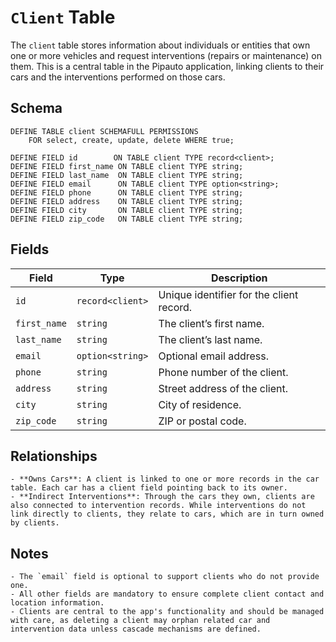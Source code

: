 # `Client` Table

The `client` table stores information about individuals or entities that own one or more vehicles and request interventions (repairs or maintenance) on them.
This is a central table in the Pipauto application, linking clients to their cars and the interventions performed on those cars.

## Schema
```
DEFINE TABLE client SCHEMAFULL PERMISSIONS
    FOR select, create, update, delete WHERE true;

DEFINE FIELD id        ON TABLE client TYPE record<client>;
DEFINE FIELD first_name ON TABLE client TYPE string;
DEFINE FIELD last_name  ON TABLE client TYPE string;
DEFINE FIELD email      ON TABLE client TYPE option<string>;
DEFINE FIELD phone      ON TABLE client TYPE string;
DEFINE FIELD address    ON TABLE client TYPE string;
DEFINE FIELD city       ON TABLE client TYPE string;
DEFINE FIELD zip_code   ON TABLE client TYPE string;

```

## Fields

| Field        | Type             | Description                              |
| ------------ | ---------------- | ---------------------------------------- |
| `id`         | `record<client>` | Unique identifier for the client record. |
| `first_name` | `string`         | The client’s first name.                 |
| `last_name`  | `string`         | The client’s last name.                  |
| `email`      | `option<string>` | Optional email address.                  |
| `phone`      | `string`         | Phone number of the client.              |
| `address`    | `string`         | Street address of the client.            |
| `city`       | `string`         | City of residence.                       |
| `zip_code`   | `string`         | ZIP or postal code.                      |

## Relationships

    - **Owns Cars**: A client is linked to one or more records in the car table. Each car has a client field pointing back to its owner.
    - **Indirect Interventions**: Through the cars they own, clients are also connected to intervention records. While interventions do not link directly to clients, they relate to cars, which are in turn owned by clients.

## Notes
    - The `email` field is optional to support clients who do not provide one.
    - All other fields are mandatory to ensure complete client contact and location information.
    - Clients are central to the app's functionality and should be managed with care, as deleting a client may orphan related car and intervention data unless cascade mechanisms are defined.
